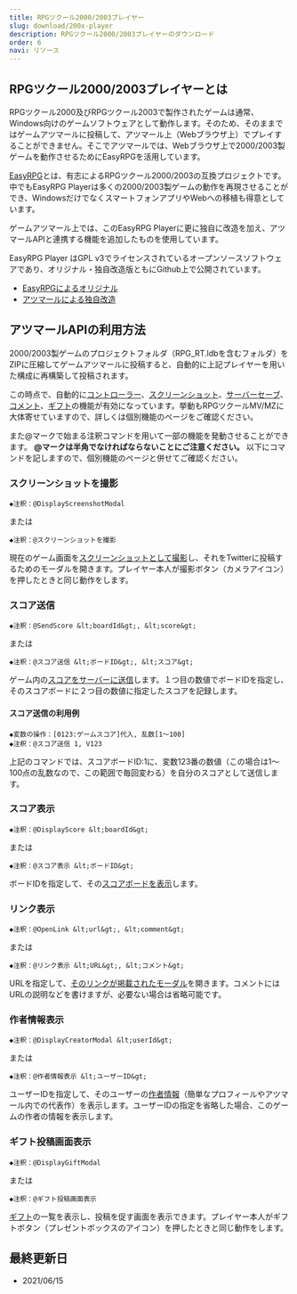 ```yaml
---
title: RPGツクール2000/2003プレイヤー
slug: download/200x-player
description: RPGツクール2000/2003プレイヤーのダウンロード
order: 6
navi: リソース
---
```


## RPGツクール2000/2003プレイヤーとは
RPGツクール2000及びRPGツクール2003で製作されたゲームは通常、Windows向けのゲームソフトウェアとして動作します。そのため、そのままではゲームアツマールに投稿して、アツマール上（Webブラウザ上）でプレイすることができません。そこでアツマールでは、Webブラウザ上で2000/2003製ゲームを動作させるためにEasyRPGを活用しています。

[EasyRPG](https://easyrpg.org/)とは、有志によるRPGツクール2000/2003の互換プロジェクトです。中でもEasyRPG Playerは多くの2000/2003製ゲームの動作を再現させることができ、WindowsだけでなくスマートフォンアプリやWebへの移植も得意としています。

ゲームアツマール上では、このEasyRPG Playerに更に独自に改造を加え、アツマールAPIと連携する機能を追加したものを使用しています。

EasyRPG Player はGPL v3でライセンスされているオープンソースソフトウェアであり、オリジナル・独自改造版ともにGithub上で公開されています。

- [EasyRPGによるオリジナル](https://github.com/EasyRPG/Player)
- [アツマールによる独自改造](https://github.com/atsumaru/Player)

## アツマールAPIの利用方法
2000/2003製ゲームのプロジェクトフォルダ（RPG_RT.ldbを含むフォルダ）をZIPに圧縮してゲームアツマールに投稿すると、自動的に上記プレイヤーを用いた構成に再構築して投稿されます。

この時点で、自動的に[コントローラー](/controller)、[スクリーンショット](/screenshot)、[サーバーセーブ](/storage)、[コメント](/comment)、[ギフト](/gift)の機能が有効になっています。挙動もRPGツクールMV/MZに大体寄せていますので、詳しくは個別機能のページをご確認ください。

また@マークで始まる注釈コマンドを用いて一部の機能を発動させることができます。 **@マークは半角でなければならないことにご注意ください。** 以下にコマンドを記しますので、個別機能のページと併せてご確認ください。

### スクリーンショットを撮影

```
◆注釈：@DisplayScreenshotModal
```

または

```
◆注釈：@スクリーンショットを撮影
```

現在のゲーム画面を[スクリーンショットとして撮影](/screenshot)し、それをTwitterに投稿するためのモーダルを開きます。プレイヤー本人が撮影ボタン（カメラアイコン）を押したときと同じ動作をします。

### スコア送信

```
◆注釈：@SendScore &lt;boardId&gt;, &lt;score&gt;
```

または

```
◆注釈：@スコア送信 &lt;ボードID&gt;, &lt;スコア&gt;
```

ゲーム内の[スコアをサーバーに送信](/scoreboard)します。１つ目の数値でボードIDを指定し、そのスコアボードに２つ目の数値に指定したスコアを記録します。

#### スコア送信の利用例

```
◆変数の操作：[0123:ゲームスコア]代入, 乱数[1～100]
◆注釈：@スコア送信 1, V123
```

上記のコマンドでは、スコアボードID:1に、変数123番の数値（この場合は1～100点の乱数なので、この範囲で毎回変わる）を自分のスコアとして送信します。

### スコア表示

```
◆注釈：@DisplayScore &lt;boardId&gt;
```

または

```
◆注釈：@スコア表示 &lt;ボードID&gt;
```

ボードIDを指定して、その[スコアボードを表示](/scoreboard)します。

### リンク表示

```
◆注釈：@OpenLink &lt;url&gt;, &lt;comment&gt;
```

または

```
◆注釈：@リンク表示 &lt;URL&gt;, &lt;コメント&gt;
```

URLを指定して、[そのリンクが掲載されたモーダル](/popup)を開きます。コメントにはURLの説明などを書けますが、必要ない場合は省略可能です。

### 作者情報表示

```
◆注釈：@DisplayCreatorModal &lt;userId&gt;
```

または

```
◆注釈：@作者情報表示 &lt;ユーザーID&gt;
```

ユーザーIDを指定して、そのユーザーの[作者情報](/creator-modal)（簡単なプロフィールやアツマール内での代表作）を表示します。ユーザーIDの指定を省略した場合、このゲームの作者の情報を表示します。

### ギフト投稿画面表示

```
◆注釈：@DisplayGiftModal
```

または

```
◆注釈：@ギフト投稿画面表示
```

[ギフト](/gift)の一覧を表示し、投稿を促す画面を表示できます。プレイヤー本人がギフトボタン（プレゼントボックスのアイコン）を押したときと同じ動作をします。

## 最終更新日
 - 2021/06/15
